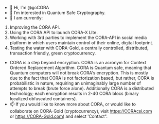 - 👋 Hi, I’m @goCORA
- 👀 I’m interested in Quantum Safe Cryptography.
- 💞️ I am currently:
1) Improving the CORA API.
2) Using the CORA API to launch CORA-X LIte.
3) Working with 3rd parties to implement the CORA-API in social media platform in which users maintain control of their online, digital footprint.
4) Testing the water with CORA-Gold, a centrally controlled, distributed, transaction friendly, green cryptocurrency.

- CORA is a step beyond encryption. CORA is an acronym for Context Ordered Replacement Algorithm. CORA is Quantum safe, 
meaning that Quantum computers will not break CORA's encryption. 
This is mostly due to the fact that CORA is not factorization based, but rather, CORA is probabilistic in nature, requiring an unimaginably large number of attempts to break (brute force alone). 
Additionally CORA is a distributed technology; each encryption results in 2-40 CORA blocs (binary localized obfuscated containers).
- 📫 If you would like to know more about CORA, or would like to collaborate on CORA-Gold (cryptocurrency), visit https://CORAcsi.com or https://CORA-Gold.com) and select 'Contact".

<!---
goCORA/goCORA is a ✨ special ✨ repository because its `README.md` (this file) appears on your GitHub profile.
You can click the Preview link to take a look at your changes.
--->
